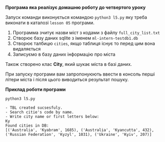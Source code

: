 
**Програма яка реалізує домашню роботу до четвертого уроку**

Запуск команди виконується командою `python3 l5.py` яку треба виконати в каталозі `lesson 05` програми.

1. Программа зчитує назви міст з кодами з файлу `full_city_list.txt`
1. Створює базу даних sqlite з іменем `ml-intern-testdb1.db`
1. Створює талбицю `cities`, якщо таблиця існує то перед цим вона видаляється
1. Записуємо в базу даних інформацію про міста

Також створено клас **City**, який шукає міста в базі даних.

При запуску програми вам запропонуюють ввести в консоль перші літери міста і після цього виводиться результат пошуку.

**Приклад роботи програми**

```
python3 l5.py

- TBL created sucsesfuly.
- Search citie's code by name.
- Write city name or first letters below:
Ky
Found cities in DB:
[('Australia', 'Kyabram', 1685), ('Australia', 'Kyancutta', 432), ('Russian Federation', 'Kyzyl', 1031), ('Ukraine', 'Kyiv', 207)]
```